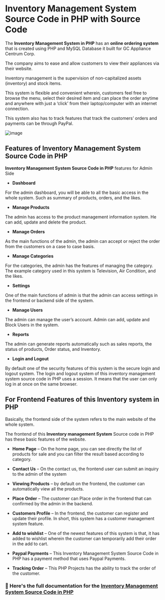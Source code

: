 # Inventory Management System Source Code in PHP with Source Code

The **Inventory Management System in PHP** has an **online ordering system** that is created using PHP and MySQL Database it built for GC Appliance Centrum Corp.

The company aims to ease and allow customers to view their appliances via their website.

Inventory management is the supervision of non-capitalized assets (inventory) and stock items. 

This system is flexible and convenient wherein, customers feel free to browse the menu, select their desired item and can place the order anytime and anywhere with just a ‘click’ from their laptop/computer with an internet connection.

This system also has to track features that track the customers’ orders and payments can be through PayPal.

![image](https://github.com/user-attachments/assets/696f1104-9c95-4b21-ac58-4d54272a7995)

## Features of Inventory Management System Source Code in PHP

**Inventory Management System Source Code in PHP** features for Admin Side

* **Dashboard**

For the admin dashboard, you will be able to all the basic access in the whole system. Such as summary of products, orders, and the likes.

* **Manage Products**

The admin has access to the product management information system. He can add, update and delete the product.

* **Manage Orders**

As the main functions of the admin, the admin can accept or reject the order from the customers on a case to case basis.

* **Manage Categories**

For the categories, the admin has the features of managing the category. The example category used in this system is Television, Air Condition, and the likes.

* **Settings**

One of the main functions of admin is that the admin can access settings in the frontend or backend side of the system.

* **Manage Users**

The admin can manage the user’s account. Admin can add, update and Block Users in the system.

* **Reports**

The admin can generate reports automatically such as sales reports, the status of products, Order status, and Inventory.

* **Login and Logout**

By default one of the security features of this system is the secure login and logout system. The login and logout system of this inventory management system source code in PHP uses a session. It means that the user can only log in at once on the same browser.

## For Frontend Features of this Inventory system in PHP

Basically, the frontend side of the system refers to the main website of the whole system.

The frontend of this **Inventory management System** Source code in PHP has these basic features of the website.

* **Home Page** – On the home page, you can see directly the list of products for sale and you can filter the result based according to category.

* **Contact Us** – On the contact us, the frontend user can submit an inquiry to the admin of the system

* **Viewing Products** – by default on the frontend, the customer can automatically view all the products.

* **Place Order** – The customer can Place order in the frontend that can confirmed by the admin in the backend.

* **Customers Profile** – In the frontend, the customer can register and update their profile. In short, this system has a customer management system feature.

* **Add to wishlist** – One of the newest features of this system is that, it has added to wishlist wherein the customer can temporarily add their order in the add to cart.

* **Paypal Payments** – This Inventory Management System Source Code in PHP has a payment method that uses Paypal Payments.

* **Tracking Order** – This PHP Projects has the ability to track the order of the customer.

### 📌 Here's the full documentation for the [Inventory Management System Source Code in PHP](https://itsourcecode.com/free-projects/php-project/inventory-management-system-source-code-php/)
